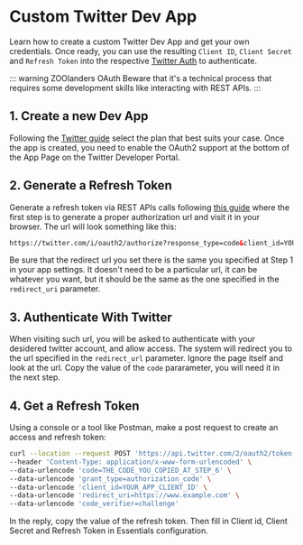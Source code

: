 # Custom Twitter Dev App

Learn how to create a custom Twitter Dev App and get your own credentials. Once ready, you can use the resulting `Client ID`, `Client Secret` and `Refresh Token` into the respective [Twitter Auth](/essentials-for-yootheme-pro/auth/twitter) to authenticate.

::: warning ZOOlanders OAuth
Beware that it's a technical process that requires some development skills like interacting with REST APIs.
:::

## 1. Create a new Dev App

Following the [Twitter guide](https://developer.twitter.com/en/docs/twitter-api/getting-started/getting-access-to-the-twitter-api) select the plan that best suits your case. Once the app is created, you need to enable the OAuth2 support at the bottom of the App Page on the Twitter Developer Portal.

## 2. Generate a Refresh Token

Generate a refresh token via REST APIs calls following [this guide](https://developer.twitter.com/en/docs/authentication/oauth-2-0/user-access-token) where the first step is to generate a proper authorization url and visit it in your browser. The url will look something like this:

```html
https://twitter.com/i/oauth2/authorize?response_type=code&client_id=YOUR_APP_CLIENT_ID&redirect_uri=https://www.example.com&scope=tweet.read%20users.read%20offline.access&state=state&code_challenge=challenge&code_challenge_method=plain
```

Be sure that the redirect url you set there is the same you specified at Step 1 in your app settings. It doesn't need to be a particular url, it can be whatever you want, but it should be the same as the one specified in the `redirect_uri` parameter.

## 3. Authenticate With Twitter

When visiting such url, you will be asked to authenticate with your desidered twitter account, and allow access. The system will redirect you to the url specified in the `redirect_url` parameter. Ignore the page itself and look at the url. Copy the value of the `code` pararameter, you will need it in the next step.

## 4. Get a Refresh Token

Using a console or a tool like Postman, make a post request to create an access and refresh token:

```bash
curl --location --request POST 'https://api.twitter.com/2/oauth2/token' \
--header 'Content-Type: application/x-www-form-urlencoded' \
--data-urlencode 'code=THE_CODE_YOU_COPIED_AT_STEP_6' \
--data-urlencode 'grant_type=authorization_code' \
--data-urlencode 'client_id=YOUR_APP_CLIENT_ID' \
--data-urlencode 'redirect_uri=https://www.example.com' \
--data-urlencode 'code_verifier=challenge'
```

In the reply, copy the value of the refresh token. Then fill in Client id, Client Secret and Refresh Token in Essentials configuration.
